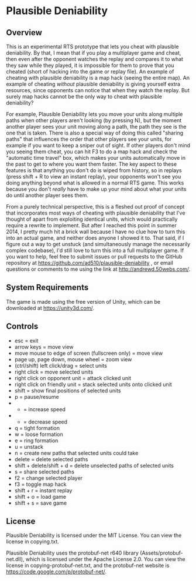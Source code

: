 Plausible Deniability
=====================

Overview
--------
This is an experimental RTS prototype that lets you cheat with plausible deniability. By that, I mean that if you play a multiplayer game and cheat, then even after the opponent watches the replay and compares it to what they saw while they played, it is impossible for them to prove that you cheated (short of hacking into the game or replay file). An example of cheating with plausible deniability is a map hack (seeing the entire map). An example of cheating *without* plausible deniability is giving yourself extra resources, since opponents can notice that when they watch the replay. But surely map hacks cannot be the only way to cheat with plausible deniability?

For example, Plausible Deniability lets you move your units along multiple paths when other players aren't looking (by pressing N), but the moment another player sees your unit moving along a path, the path they see is the one that is taken. There is also a special way of doing this called "sharing paths" that influences the order that other players see your units, for example if you want to keep a sniper out of sight. If other players don't mind you seeing them cheat, you can hit F3 to do a map hack and check the "automatic time travel" box, which makes your units automatically move in the past to get to where you want them faster. The key aspect to these features is that anything you don't do is wiped from history, so in replays (press shift + R to view an instant replay), your opponents won't see you doing anything beyond what is allowed in a normal RTS game. This works because you don't *really* have to make up your mind about what your units do until another player sees them.

From a purely technical perspective, this is a fleshed out proof of concept that incorporates most ways of cheating with plausible deniability that I've thought of apart from exploiting identical units, which would practically require a rewrite to implement. But after I reached this point in summer 2014, I pretty much hit a brick wall because I have no clue how to turn this into an actual game, and neither does anyone I showed it to. That said, if I figure out a way to get unstuck (and simultaneously manage the necessarily complex codebase), I'd still love to turn this into a full multiplayer game. If you want to help, feel free to submit issues or pull requests to the GitHub repository at https://github.com/ad510/plausible-deniability , or email questions or comments to me using the link at http://andrewd.50webs.com/.

System Requirements
-------------------
The game is made using the free version of Unity, which can be downloaded at https://unity3d.com/.

Controls
--------
- esc = exit
- arrow keys = move view
- move mouse to edge of screen (fullscreen only) = move view
- page up, page down, mouse wheel = zoom view
- (ctrl/shift) left click/drag = select units
- right click = move selected units
- right click on opponent unit = attack clicked unit
- right click on friendly unit = stack selected units onto clicked unit
- shift = show final positions of selected units
- p = pause/resume
- + = increase speed
- - = decrease speed
- q = tight formation
- w = loose formation
- e = ring formation
- u = unstack
- n = create new paths that selected units could take
- delete = delete selected paths
- shift + delete/shift + d = delete unselected paths of selected units
- s = share selected paths
- f2 = change selected player
- f3 = toggle map hack
- shift + r = instant replay
- shift + o = load game
- shift + s = save game

License
-------
Plausible Deniability is licensed under the MIT License. You can view the license in copying.txt.

Plausible Deniability uses the protobuf-net r640 library (Assets/protobuf-net.dll), which is licensed under the Apache License 2.0. You can view the license in copying-protobuf-net.txt, and the protobuf-net website is https://code.google.com/p/protobuf-net/.
